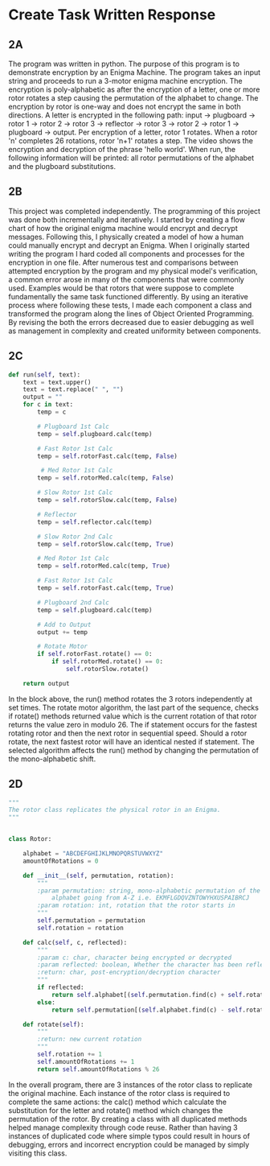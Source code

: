 # Create Task Written Response

## 2A

The program was written in python. The purpose of this program is to demonstrate encryption by an Enigma Machine. The 
program takes an input string and proceeds to run a 3-motor enigma machine encryption. The encryption is poly-alphabetic 
as after the encryption of a letter, one or more rotor rotates a step causing the permutation of the alphabet to 
change. The encryption by rotor is one-way and does not encrypt the same in both directions. A letter is 
encrypted in the following path: input -> plugboard -> rotor 1 -> rotor 2 -> rotor 3 -> reflector -> rotor 3 -> rotor 2 
-> rotor 1 -> plugboard -> output. Per encryption of a letter, rotor 1 rotates. When a rotor 'n' completes 26 rotations,
rotor 'n+1' rotates a step. The video shows the encryption and decryption of the phrase 'hello world'. When run, the 
following information will be printed: all rotor permutations of the alphabet and the plugboard substitutions.

## 2B
This project was completed independently. The programming of this project was done both incrementally and iteratively. I 
started by creating a flow chart of how the original enigma machine would encrypt and decrypt messages. Following this,
I physically created a model of how a human could manually encrypt and decrypt an Enigma. When I originally started 
writing the program I hard coded all components and processes for the encryption in one file. After numerous test and
comparisons between attempted encryption by the program and my physical model's verification, a common error arose in
many of the components that were commonly used. Examples would be that rotors that were suppose to complete 
fundamentally the same task functioned differently. By using an iterative process where following these tests, I made
each component a class and transformed the program along the lines of Object Oriented Programming. By revising the 
both the errors decreased due to easier debugging as well as management in complexity and created uniformity between components.

## 2C

```python
def run(self, text):
    text = text.upper()
    text = text.replace(" ", "")
    output = ""
    for c in text:
        temp = c

        # Plugboard 1st Calc
        temp = self.plugboard.calc(temp)

        # Fast Rotor 1st Calc
        temp = self.rotorFast.calc(temp, False)

         # Med Rotor 1st Calc
        temp = self.rotorMed.calc(temp, False)

        # Slow Rotor 1st Calc
        temp = self.rotorSlow.calc(temp, False)

        # Reflector
        temp = self.reflector.calc(temp)

        # Slow Rotor 2nd Calc
        temp = self.rotorSlow.calc(temp, True)

        # Med Rotor 1st Calc   
        temp = self.rotorMed.calc(temp, True)

        # Fast Rotor 1st Calc
        temp = self.rotorFast.calc(temp, True)

        # Plugboard 2nd Calc
        temp = self.plugboard.calc(temp)

        # Add to Output
        output += temp

        # Rotate Motor
        if self.rotorFast.rotate() == 0:
            if self.rotorMed.rotate() == 0:
                self.rotorSlow.rotate()

    return output
```

In the block above, the run() method rotates the 3 rotors independently at set times. The rotate motor algorithm, the 
last part of the sequence, checks if rotate() methods returned value which is the current rotation of that rotor returns
the value zero in modulo 26. The if statement occurs for the fastest rotating rotor and then the next rotor in sequential 
speed. Should a rotor rotate, the next fastest rotor will have an identical nested if statement. The selected algorithm 
affects the run() method by changing the permutation of the mono-alphabetic shift.

## 2D

```python
"""
The rotor class replicates the physical rotor in an Enigma.
"""


class Rotor:

    alphabet = "ABCDEFGHIJKLMNOPQRSTUVWXYZ"
    amountOfRotations = 0

    def __init__(self, permutation, rotation):
        """
        :param permutation: string, mono-alphabetic permutation of the alphabet in string form with corresponding
            alphabet going from A-Z i.e. EKMFLGDQVZNTOWYHXUSPAIBRCJ
        :param rotation: int, rotation that the rotor starts in
        """
        self.permutation = permutation
        self.rotation = rotation

    def calc(self, c, reflected):
        """
        :param c: char, character being encrypted or decrypted
        :param reflected: boolean, Whether the character has been reflected
        :return: char, post-encryption/decryption character
        """
        if reflected:
            return self.alphabet[(self.permutation.find(c) + self.rotation) % 26]
        else:
            return self.permutation[(self.alphabet.find(c) - self.rotation) % 26]

    def rotate(self):
        """
        :return: new current rotation
        """
        self.rotation += 1
        self.amountOfRotations += 1
        return self.amountOfRotations % 26

```

In the overall program, there are 3 instances of the rotor class to replicate the original machine. Each instance of the
rotor class is required to complete the same actions: the calc() method which calculate the substitution for the letter 
and rotate() method which changes the permutation of the rotor. By creating a class with all duplicated methods helped
manage complexity through code reuse. Rather than having 3 instances of duplicated code where simple typos could result
in hours of debugging, errors and incorrect encryption could be managed by simply visiting this class.
